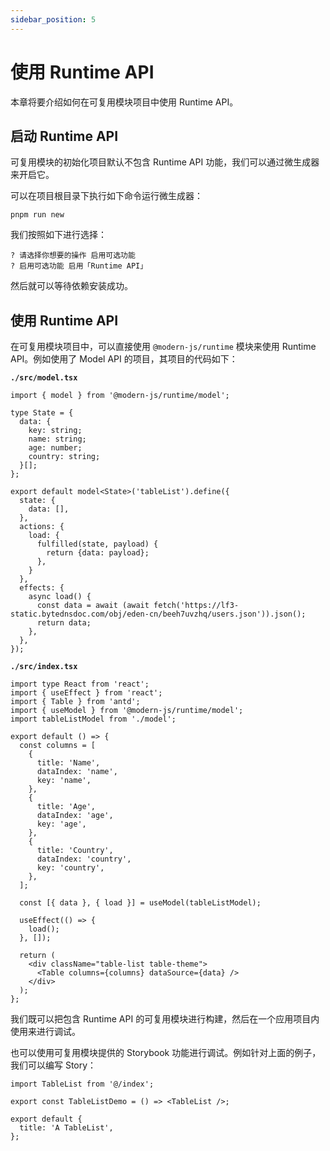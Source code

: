 ```yaml
---
sidebar_position: 5
---
```


# 使用 Runtime API

本章将要介绍如何在可复用模块项目中使用 Runtime API。

## 启动 Runtime API

可复用模块的初始化项目默认不包含 Runtime API 功能，我们可以通过微生成器来开启它。

可以在项目根目录下执行如下命令运行微生成器：

```
pnpm run new
```

我们按照如下进行选择：

```
? 请选择你想要的操作 启用可选功能
? 启用可选功能 启用「Runtime API」
```

然后就可以等待依赖安装成功。

## 使用 Runtime API

在可复用模块项目中，可以直接使用 `@modern-js/runtime` 模块来使用 Runtime API。例如使用了 Model API 的项目，其项目的代码如下：

**`./src/model.tsx`**
``` tsx
import { model } from '@modern-js/runtime/model';

type State = {
  data: {
    key: string;
    name: string;
    age: number;
    country: string;
  }[];
};

export default model<State>('tableList').define({
  state: {
    data: [],
  },
  actions: {
    load: {
      fulfilled(state, payload) {
        return {data: payload};
      },
    }
  },
  effects: {
    async load() {
      const data = await (await fetch('https://lf3-static.bytednsdoc.com/obj/eden-cn/beeh7uvzhq/users.json')).json();
      return data;
    },
  },
});
```

**`./src/index.tsx`**

``` tsx
import type React from 'react';
import { useEffect } from 'react';
import { Table } from 'antd';
import { useModel } from '@modern-js/runtime/model';
import tableListModel from './model';

export default () => {
  const columns = [
    {
      title: 'Name',
      dataIndex: 'name',
      key: 'name',
    },
    {
      title: 'Age',
      dataIndex: 'age',
      key: 'age',
    },
    {
      title: 'Country',
      dataIndex: 'country',
      key: 'country',
    },
  ];

  const [{ data }, { load }] = useModel(tableListModel);

  useEffect(() => {
    load();
  }, []);

  return (
    <div className="table-list table-theme">
      <Table columns={columns} dataSource={data} />
    </div>
  );
};
```

我们既可以把包含 Runtime API 的可复用模块进行构建，然后在一个应用项目内使用来进行调试。

也可以使用可复用模块提供的 Storybook 功能进行调试。例如针对上面的例子，我们可以编写 Story：

``` tsx
import TableList from '@/index';

export const TableListDemo = () => <TableList />;

export default {
  title: 'A TableList',
};
```
